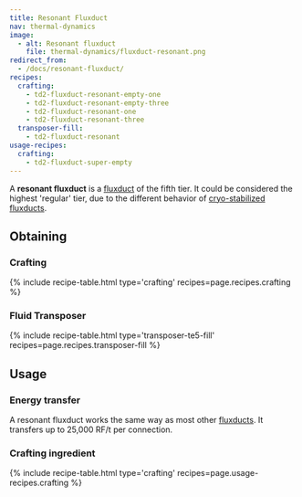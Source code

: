 ```yaml
---
title: Resonant Fluxduct
nav: thermal-dynamics
image:
  - alt: Resonant fluxduct
    file: thermal-dynamics/fluxduct-resonant.png
redirect_from:
  - /docs/resonant-fluxduct/
recipes:
  crafting:
    - td2-fluxduct-resonant-empty-one
    - td2-fluxduct-resonant-empty-three
    - td2-fluxduct-resonant-one
    - td2-fluxduct-resonant-three
  transposer-fill:
    - td2-fluxduct-resonant
usage-recipes:
  crafting:
    - td2-fluxduct-super-empty
---
```


A **resonant fluxduct** is a [fluxduct](/docs/thermal-dynamics/fluxducts/) of the fifth tier. It
could be considered the highest 'regular' tier, due to the different behavior of
[cryo-stabilized fluxducts](/docs/thermal-dynamics/cryo-stabilized-fluxduct/).


Obtaining
---------

### Crafting
{% include recipe-table.html type='crafting' recipes=page.recipes.crafting %}

### Fluid Transposer
{% include recipe-table.html type='transposer-te5-fill' recipes=page.recipes.transposer-fill %}


Usage
-----

### Energy transfer
A resonant fluxduct works the same way as most other
[fluxducts](/docs/thermal-dynamics/fluxducts/). It transfers up to 25,000 RF/t per connection.

### Crafting ingredient
{% include recipe-table.html type='crafting' recipes=page.usage-recipes.crafting %}
